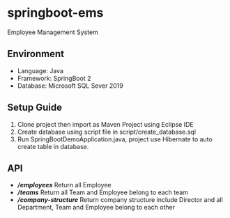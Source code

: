 # springboot-ems
Employee Management System

## Environment

- Language: Java
- Framework: SpringBoot 2
- Database: Microsoft SQL Sever 2019

## Setup Guide

1. Clone project then import as Maven Project using Eclipse IDE
2. Create database using script file in script/create_database.sql
3. Run SpringBootDemoApplication.java, project use Hibernate to auto create table in database.

## API
- ***/employees*** Return all Employee
- ***/teams*** Return all Team and Employee belong to each team
- ***/company-structure*** Return company structure include Director and all Department, Team and Employee belong to each other
